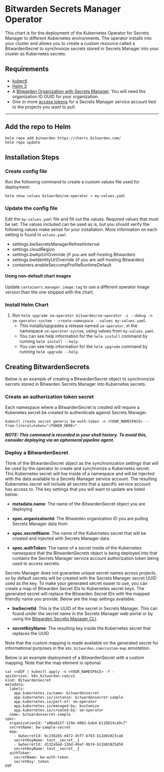 # Bitwarden Secrets Manager Operator

This chart is for the deployment of the Kubernetes Operator for Secrets Manager to different Kubernetes environments.  The operator installs into your cluster and allows you to create a custom resource called a BitwardenSecret to synchronize secrets stored in Secrets Manager into your cluster as Kubernetes secrets.

## Requirements

- [kubectl](https://kubernetes.io/docs/tasks/tools/)
- [Helm 3](https://v3.helm.sh/docs/intro/install/)
- A [Bitwarden Organization with Secrets Manager](https://bitwarden.com/help/sign-up-for-secrets-manager/).  You will need the organization ID GUID for your organization.
- One or more [access tokens](https://bitwarden.com/help/access-tokens/) for a Secrets Manager service account tied to the projects you want to pull.

---

## Add the repo to Helm

```shell
helm repo add bitwarden https://charts.bitwarden.com/
helm repo update
```

## Installation Steps

### Create config file

Run the following command to create a custom values file used for deployment:

```shell
helm show values bitwarden/sm-operator > my-values.yaml
```

### Update the config file

Edit the `my-values.yaml` file and fill out the values. Required values that must be set.  The values included can be used as is, but you should verify the following values make sense for your installation.  More information on each setting is found in `values.yaml`

- settings.bwSecretsManagerRefreshInterval
- settings.cloudRegion
- settings.bwApiUrlOverride (if you are self-hosting Bitwarden)
- settings.bwIdentityUrlOverride (if you are self-hosting Bitwarden)
- containers.enableSeccompProfileRuntimeDefault

#### Using non-default chart images

Update `containers.manager.image.tag` to use a different operator image version than the one shipped with the chart.

### Install Helm Chart

1. Run `helm upgrade sm-operator bitwarden/sm-operator -i --debug -n sm-operator-system --create-namespace --values my-values.yaml`.
    - This installs/upgrades a release named `sm-operator`, in the namespace `sm-operator-system`, using values from `my-values.yaml`.
    - You can see help information for the `helm install` command by running `helm install --help`.
    - You can see help information for the `helm upgrade` command by running `helm upgrade --help`.

## Creating BitwardenSecrets

Below is an example of creating a BitwardenSecret object to synchronsize secrets stored in Bitwarden Secrets Manager into Kubernetes secrets.

### Create an authorization token secret

Each namespace where a BitwardenSecret is created will require a Kubenetes secret be created to authenticate against Secrets Manager.

```shell
kubectl create secret generic bw-auth-token -n <YOUR_NAMESPACE> --from-literal=token="<TOKEN_HERE>"
```

__*NOTE: This command is recorded in your shell history. To avoid this, consider deploying via an ephemeral pipeline agent.*__

### Deploy a BitwardenSecret

Think of the BitwardenSecret object as the synchronization settings that will be used by the operator to create and synchronize a Kubernetes secret. This Kubernetes secret will live inside of a namespace and will be injected with the data available to a Secrets Manager service account. The resulting Kubernetes secret will include all secrets that a specific service account has access to. The key settings that you will want to update are listed below:

- __metadata.name__: The name of the BitwardenSecret object you are deploying

- __spec.organizationId__: The Bitwarden organization ID you are pulling Secrets Manager data from

- __spec.secretName__: The name of the Kubernetes secret that will be created and injected with Secrets Manager data.

- __spec.authToken__: The name of a secret inside of the Kubernetes namespace that the BitwardenSecrets object is being deployed into that contains the Secrets Manager service account authorization token being used to access secrets.

Secrets Manager does not guarantee unique secret names across projects, so by default secrets will be created with the Secrets Manager secret UUID used as the key.  To make your generated secret easier to use, you can create a map of Bitwarden Secret IDs to Kubernetes secret keys.  The generated secret will replace the Bitwarden Secret IDs with the mapped friendly name you provide.  Below are the map settings available:

- __bwSecretId__: This is the UUID of the secret in Secrets Manager.  This can found under the secret name in the Secrets Manager web portal or by using the [Bitwarden Secrets Manager CLI](https://github.com/bitwarden/sdk/releases).

- __secretKeyName__: The resulting key inside the Kubernetes secret that replaces the UUID

Note that the custom mapping is made available on the generated secret for informational purposes in the `k8s.bitwarden.com/custom-map` annotation.

Below is an example deployment of a BitwardenSecret with a custom mapping.  Note that the map element is optional.

```shell
cat <<EOF | kubectl apply -n <YOUR_NAMESPACE> -f -
apiVersion: k8s.bitwarden.com/v1
kind: BitwardenSecret
metadata:
  labels:
    app.kubernetes.io/name: bitwardensecret
    app.kubernetes.io/instance: bitwardensecret-sample
    app.kubernetes.io/part-of: sm-operator
    app.kubernetes.io/managed-by: kustomize
    app.kubernetes.io/created-by: sm-operator
  name: bitwardensecret-sample
spec:
  organizationId: "a08a8157-129e-4002-bab4-b118014ca9c7"
  secretName: bw-sample-secret
  map:
    - bwSecretId: 6c230265-d472-45f7-b763-b11b01023ca6
    secretKeyName: test__secret__1
    - bwSecretId: d132a5ed-12bd-49af-9b74-b11b01025d58
    secretKeyName: test__secret__2
  authToken:
    secretName: bw-auth-token
    secretKey: token
EOF
```
